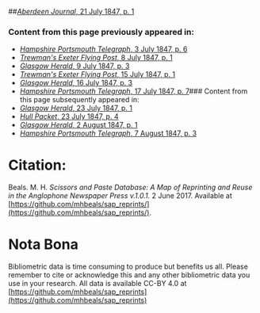 ##[*Aberdeen Journal*, 21 July 1847, p. 1](https://mhbeals.github.io/sap_html/Aberdeen-Journal/Aberdeen-Journal-21-July-1847-p-1)

### Content from this page previously appeared in:
+ [*Hampshire Portsmouth Telegraph*, 3 July 1847, p. 6](https://mhbeals.github.io/sap_html/Hampshire-Portsmouth-Telegraph/Hampshire-Portsmouth-Telegraph-3-July-1847-p-6)
+ [*Trewman's Exeter Flying Post*, 8 July 1847, p. 1](https://mhbeals.github.io/sap_html/Trewman's-Exeter-Flying-Post/Trewman's-Exeter-Flying-Post-8-July-1847-p-1)
+ [*Glasgow Herald*, 9 July 1847, p. 3](https://mhbeals.github.io/sap_html/Glasgow-Herald/Glasgow-Herald-9-July-1847-p-3)
+ [*Trewman's Exeter Flying Post*, 15 July 1847, p. 1](https://mhbeals.github.io/sap_html/Trewman's-Exeter-Flying-Post/Trewman's-Exeter-Flying-Post-15-July-1847-p-1)
+ [*Glasgow Herald*, 16 July 1847, p. 3](https://mhbeals.github.io/sap_html/Glasgow-Herald/Glasgow-Herald-16-July-1847-p-3)
+ [*Hampshire Portsmouth Telegraph*, 17 July 1847, p. 7](https://mhbeals.github.io/sap_html/Hampshire-Portsmouth-Telegraph/Hampshire-Portsmouth-Telegraph-17-July-1847-p-7)### Content from this page subsequently appeared in:
+ [*Glasgow Herald*, 23 July 1847, p. 1](https://mhbeals.github.io/sap_html/Glasgow-Herald/Glasgow-Herald-23-July-1847-p-1)
+ [*Hull Packet*, 23 July 1847, p. 4](https://mhbeals.github.io/sap_html/Hull-Packet/Hull-Packet-23-July-1847-p-4)
+ [*Glasgow Herald*, 2 August 1847, p. 1](https://mhbeals.github.io/sap_html/Glasgow-Herald/Glasgow-Herald-2-August-1847-p-1)
+ [*Hampshire Portsmouth Telegraph*, 7 August 1847, p. 3](https://mhbeals.github.io/sap_html/Hampshire-Portsmouth-Telegraph/Hampshire-Portsmouth-Telegraph-7-August-1847-p-3)
                    
# Citation: 

Beals. M. H. *Scissors and Paste Database: A Map of Reprinting and Reuse in the Anglophone Newspaper Press v.1.0.1.* 2 June 2017. Available at [https://github.com/mhbeals/sap_reprints/](https://github.com/mhbeals/sap_reprints/). 
                    
# Nota Bona

Bibliometric data is time consuming to produce but benefits us all. Please remember to cite or acknowledge this and any other bibliometric data you use in your research. All data is available CC-BY 4.0 at [https://github.com/mhbeals/sap_reprints](https://github.com/mhbeals/sap_reprints)